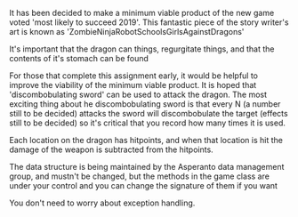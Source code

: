 It has been decided to make a minimum viable product of the new game voted 'most likely to succeed 2019'. 
This fantastic piece of the story writer's art is known as 'ZombieNinjaRobotSchoolsGirlsAgainstDragons'

It's important that the dragon can things, regurgitate things, and that the contents of it's stomach can be found

For those that complete this assignment early, it would be helpful to improve the viability of the minimum viable product.
It is hoped that  'discombobulating sword' can be used to attack the dragon. The most
exciting thing about he discombobulating sword is that every N (a number still to be decided) attacks the sword will
discombobulate the target (effects still to be decided) so it's critical that you record how many times it is used.

Each location on the dragon has hitpoints, and when that location is hit the damage of the weapon is 
subtracted from the hitpoints. 

The data structure is being maintained by the Asperanto data management group, and mustn't be changed, 
but the methods in the  game class are under your control and you can change the signature of them if you want

You don't need to worry about exception handling.